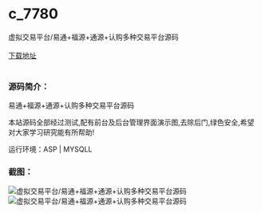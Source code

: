 # c_7780
虚拟交易平台/易通+福源+通源+认购多种交易平台源码
<br/></br>
[下载地址](https://www.uuid2.com/7780.html "下载地址")
<br/></br>
<h3>源码简介：</h3>
<p>易通+福源+通源+认购多种交易平台源码<p>
<p>本站源码全部经过测试,配有前台及后台管理界面演示图,去除后门,绿色安全,希望对大家学习研究能有所帮助!<p>
<p>运行环境：ASP | MYSQLL<p>
<h3>截图：</h3>
<img src="https://www.uuid2.com/wp-content/uploads/img/pro/20220413/16498117911164.jpg" alt="虚拟交易平台/易通+福源+通源+认购多种交易平台源码"><img src="https://www.uuid2.com/wp-content/uploads/img/pro/20220413/16498117912480.jpg" alt="虚拟交易平台/易通+福源+通源+认购多种交易平台源码">
